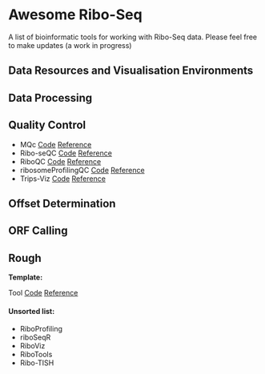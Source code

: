 # Awesome Ribo-Seq
A list of bioinformatic tools for working with Ribo-Seq data. Please feel free to make updates 
(a work in progress)



## Data Resources and Visualisation Environments 

## Data Processing 

## Quality Control 
- MQc                   [Code](https://github.com/Biobix/mQC)  [Reference](https://doi.org/10.1016/j.cmpb.2018.10.018)
- Ribo-seQC             [Code](https://github.com/ohlerlab/RiboseQC)  [Reference](https://doi.org/10.1101/601468)
- RiboQC                [Code](https://github.com/carinelegrand/RiboVIEW)  [Reference](10.1093/nar/gkz1074)
- ribosomeProfilingQC   [Code](https://rdrr.io/bioc/ribosomeProfilingQC/)  [Reference](10.18129/B9.bioc.ribosomeProfilingQC)
- Trips-Viz             [Code](https://github.com/riboseqorg/Trips-Viz) [Reference](https://pubmed.ncbi.nlm.nih.gov/33950201/)

## Offset Determination

## ORF Calling



## Rough 

**Template:**

Tool   [Code]()  [Reference]()

#### Unsorted list:
- RiboProfiling
- riboSeqR
- RiboViz
- RiboTools
- Ribo-TISH
